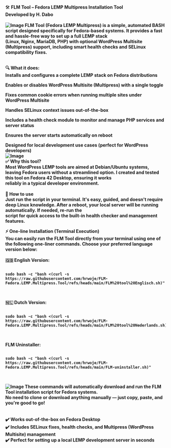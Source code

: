 🛠️ <b>FLM Tool – Fedora LEMP Multipress Installation Tool<b><br>
Developed by H. Dabo<br><br>
![Image](https://github.com/user-attachments/assets/704ff20f-6fd1-410d-9f31-15410d02e51f)
FLM Tool (Fedora LEMP Multipress) is a simple, automated BASH script designed specifically for Fedora-based systems. It provides a fast and hassle-free way to set up a full LEMP stack <br>(Linux, Nginx, MariaDB, PHP) with optional WordPress Multisite (Multipress) support, including smart health checks and SELinux compatibility fixes.<br>
<br>

🔍 What it does:<br>
Installs and configures a complete LEMP stack on Fedora distributions<br>

Enables or disables WordPress Multisite (Multipress) with a single toggle

Fixes common cookie errors when running multiple sites under WordPress Multisite

Handles SELinux context issues out-of-the-box

Includes a health check module to monitor and manage PHP services and server status

Ensures the server starts automatically on reboot

Designed for local development use cases (perfect for WordPress developers)<br>
![Image](https://github.com/user-attachments/assets/cc9a48c7-20ee-412c-bc96-cd6233d5d1fe)
<br>
✅ Why this tool?<br>
Most WordPress LEMP tools are aimed at Debian/Ubuntu systems, leaving Fedora users without a streamlined option. I created and tested this tool on Fedora 42 Desktop, ensuring it works <br>reliably in a typical developer environment.<br>
<br>
🚀 How to use<br>
Just run the script in your terminal. It's easy, guided, and doesn't require deep Linux knowledge. After a reboot, your local server will be running automatically. If needed, re-run the <br>script for quick access to the built-in health checker and management features.<br>


⚡ One-line Installation (Terminal Execution)<br>
You can easily run the FLM Tool directly from your terminal using one of the following one-liner commands. Choose your preferred language version below:<br>
<br>
🇬🇧 English Version:<br>
<pre><code id="command">
sudo bash -c "bash <(curl -s https://raw.githubusercontent.com/hrwoje/FLM-Fedora.LEMP.Multipress.Tool/refs/heads/main/FLM%20tool%20Englisch.sh)"
</code></pre><br> 
🇳🇱 Dutch Version:<br>
<pre><code id="command">
sudo bash -c "bash <(curl -s https://raw.githubusercontent.com/hrwoje/FLM-Fedora.LEMP.Multipress.Tool/refs/heads/main/FLM%20tool%20Nederlands.sh)"
</code></pre><br> 
FLM Uninstaller:<br>
<pre><code id="command">
sudo bash -c "bash <(curl -s https://raw.githubusercontent.com/hrwoje/FLM-Fedora.LEMP.Multipress.Tool/refs/heads/main/FLM-uninstaller.sh)"
</code></pre><br>  
![Image](https://github.com/user-attachments/assets/f537c256-fe1c-43f2-a10f-9e6dc16316e0)
These commands will automatically download and run the FLM Tool installation script for Fedora systems.<br>
No need to clone or download anything manually — just copy, paste, and you're good to go!<br><br>
<br>
✔️ Works out-of-the-box on Fedora Desktop<br>
✔️ Includes SELinux fixes, health checks, and Multipress (WordPress Multisite) management<br>
✔️ Perfect for setting up a local LEMP development server in seconds<br>


